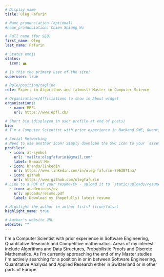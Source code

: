 ```yaml
---
# Display name
title: Oleg Fafurin

# Name pronunciation (optional)
#name_pronunciation: Chien Shiung Wu

# Full name (for SEO)
first_name: Oleg
last_name: Fafurin

# Status emoji
status:
  icon: 🏔️

# Is this the primary user of the site?
superuser: true

# Role/position/tagline
role: Expert in Algorithms and (almost) Master in Computer Science

# Organizations/Affiliations to show in About widget
organizations:
  - name: EPFL
    url: https://www.epfl.ch/

# Short bio (displayed in user profile at end of posts)
bio: 
# I'm a Computer Scientist with prior experience in Backend SWE, Quantitative Research and Competitive mathematics, now approaching the end of my Master in Computer Science at EPFL. Areas of my interest include Algorithms and Data Structures, Probabilistic Proofs and Discrete Mathematics.  

# Social Networking
# Need to use another icon? Simply download the SVG icon to your `assets/media/icons/` folder.
profiles:
  - icon: at-symbol
    url: 'mailto:olegfafurin1@gmail.com'
    label: E-mail Me
  - icon: brands/linkedin
    url: https://www.linkedin.com/in/oleg-fafurin-7963071aa/
  - icon: github
    url: https://www.github.com/olegfafurin
# Link to a PDF of your resume/CV - upload it to `static/uploads/resume.pdf`
  - icon: academicons/cv
    url: uploads/resume.pdf
    label: Download my (hopefully) latest resume

# Highlight the author in author lists? (true/false)
highlight_name: true

# Author's website URL
website: ""
---
```


I'm a Computer Scientist with prior experience in Software Engineering, Quantitative Research and Competitive mathematics. Areas of my interest include Algorithms and Data Structures, Probabilistic Proofs and Discrete Mathematics. As I'm currently approaching the end of my Master studies I'm actively searching for a position in or in between Software Engineering, Quantitative Analysis and Applied Research either in Switzerland or in other parts of Europe.
